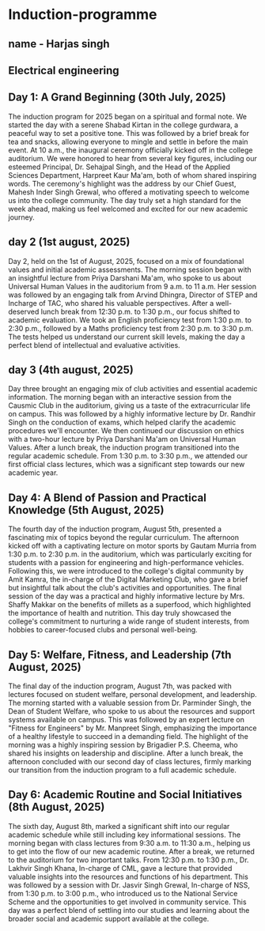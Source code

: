 # Induction-programme
## name - Harjas singh
## Electrical engineering 
## Day 1: A Grand Beginning (30th July, 2025)
​The induction program for 2025 began on a spiritual and formal note. We started the day with a serene Shabad Kirtan in the college gurdwara, a peaceful way to set a positive tone. This was followed by a brief break for tea and snacks, allowing everyone to mingle and settle in before the main event. At 10 a.m., the inaugural ceremony officially kicked off in the college auditorium. We were honored to hear from several key figures, including our esteemed Principal, Dr. Sehajpal Singh, and the Head of the Applied Sciences Department, Harpreet Kaur Ma'am, both of whom shared inspiring words. The ceremony's highlight was the address by our Chief Guest, Mahesh Inder Singh Grewal, who offered a motivating speech to welcome us into the college community. The day truly set a high standard for the week ahead, making us feel welcomed and excited for our new academic journey.
## day 2 (1st august, 2025)
Day 2, held on the 1st of August, 2025, focused on a mix of foundational values and initial academic assessments. The morning session began with an insightful lecture from Priya Darshani Ma'am, who spoke to us about Universal Human Values in the auditorium from 9 a.m. to 11 a.m. Her session was followed by an engaging talk from Arvind Dhingra, Director of STEP and Incharge of TAC, who shared his valuable perspectives. After a well-deserved lunch break from 12:30 p.m. to 1:30 p.m., our focus shifted to academic evaluation. We took an English proficiency test from 1:30 p.m. to 2:30 p.m., followed by a Maths proficiency test from 2:30 p.m. to 3:30 p.m. The tests helped us understand our current skill levels, making the day a perfect blend of intellectual and evaluative activities.
## day 3 (4th august, 2025)
Day three brought an engaging mix of club activities and essential academic information. The morning began with an interactive session from the Causmic Club in the auditorium, giving us a taste of the extracurricular life on campus. This was followed by a highly informative lecture by Dr. Randhir Singh on the conduction of exams, which helped clarify the academic procedures we'll encounter. We then continued our discussion on ethics with a two-hour lecture by Priya Darshani Ma'am on Universal Human Values. After a lunch break, the induction program transitioned into the regular academic schedule. From 1:30 p.m. to 3:30 p.m., we attended our first official class lectures, which was a significant step towards our new academic year.
## Day 4: A Blend of Passion and Practical Knowledge (5th August, 2025)
​The fourth day of the induction program, August 5th, presented a fascinating mix of topics beyond the regular curriculum. The afternoon kicked off with a captivating lecture on motor sports by Gautam Murria from 1:30 p.m. to 2:30 p.m. in the auditorium, which was particularly exciting for students with a passion for engineering and high-performance vehicles. Following this, we were introduced to the college's digital community by Amit Kamra, the in-charge of the Digital Marketing Club, who gave a brief but insightful talk about the club's activities and opportunities. The final session of the day was a practical and highly informative lecture by Mrs. Shaffy Makkar on the benefits of millets as a superfood, which highlighted the importance of health and nutrition. This day truly showcased the college's commitment to nurturing a wide range of student interests, from hobbies to career-focused clubs and personal well-being.
## Day 5: Welfare, Fitness, and Leadership (7th August, 2025)
​The final day of the induction program, August 7th, was packed with lectures focused on student welfare, personal development, and leadership. The morning started with a valuable session from Dr. Parminder Singh, the Dean of Student Welfare, who spoke to us about the resources and support systems available on campus. This was followed by an expert lecture on "Fitness for Engineers" by Mr. Manpreet Singh, emphasizing the importance of a healthy lifestyle to succeed in a demanding field. The highlight of the morning was a highly inspiring session by Brigadier P.S. Cheema, who shared his insights on leadership and discipline. After a lunch break, the afternoon concluded with our second day of class lectures, firmly marking our transition from the induction program to a full academic schedule.
## Day 6: Academic Routine and Social Initiatives (8th August, 2025)
​The sixth day, August 8th, marked a significant shift into our regular academic schedule while still including key informational sessions. The morning began with class lectures from 9:30 a.m. to 11:30 a.m., helping us to get into the flow of our new academic routine. After a break, we returned to the auditorium for two important talks. From 12:30 p.m. to 1:30 p.m., Dr. Lakhvir Singh Khana, In-charge of CML, gave a lecture that provided valuable insights into the resources and functions of his department. This was followed by a session with Dr. Jasvir Singh Grewal, In-charge of NSS, from 1:30 p.m. to 3:00 p.m., who introduced us to the National Service Scheme and the opportunities to get involved in community service. This day was a perfect blend of settling into our studies and learning about the broader social and academic support available at the college.


